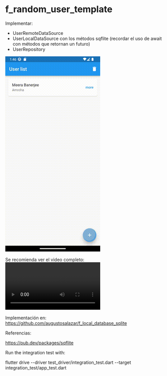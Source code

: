# f_random_user_template

Implementar:
- UserRemoteDataSource
- UserLocalDataSource con los métodos sqflite (recordar el uso de await con métodos que retornan un futuro)
- UserRepository

<img src="https://github.com/mvlopez02/RandomUserApp/blob/a7cd7d36869ea2b7b108680f0e8a2478574f8953/videoprueba_random_user.gif"  width="300" alt="GIF Prueba">

Se recomienda ver el video completo: ![VideoPrueba](https://github.com/mvlopez02/RandomUserApp/blob/f8b3c94dee3d06185e403a3c3af882484ceecdc3/videoprueba_random_user.webm)

Implementación en: https://github.com/augustosalazar/f_local_database_sqlite

Referencias:

https://pub.dev/packages/sqflite

Run the integration test with:

flutter drive --driver test_driver/integration_test.dart --target integration_test/app_test.dart
